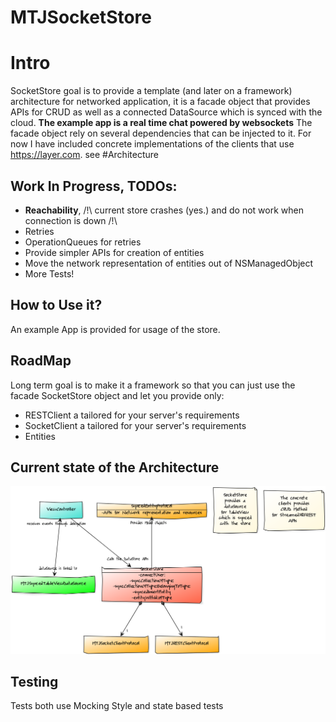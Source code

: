 # MTJSocketStore

# Intro
SocketStore goal is to provide a template (and later on a  framework) architecture for networked application, it is a facade object that provides APIs for CRUD as well as a connected DataSource which is synced with the cloud. **The example app is a real time chat powered by websockets** The facade object rely on several dependencies that can be injected to it. For now I have included concrete implementations of the clients that use https://layer.com. see #Architecture

## Work In Progress, TODOs:
- **Reachability**, /!\ current store crashes (yes.) and do not work when connection is down /!\
- Retries
- OperationQueues for retries
- Provide simpler APIs for creation of entities
- Move the network representation of entities out of NSManagedObject
- More Tests!

## How to Use it?
An example App is provided for usage of the store.

## RoadMap
Long term goal is to make it a framework so that you can just use the facade SocketStore object and let you provide only:
- RESTClient a tailored for your server's requirements
- SocketClient a tailored for your server's requirements
- Entities

## Current state of the Architecture
![Alt text](/wiki/SocketStoreArchitecture.png?raw=true "SocketStoreArchitecture")

## Testing
Tests both use Mocking Style and state based tests
